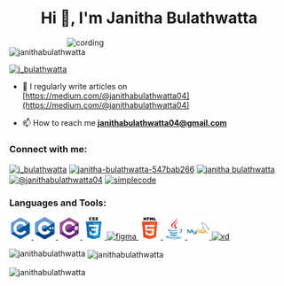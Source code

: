 <!--![MasterHead](https://www.jadeglobal.com/sites/default/files/2021-03/migrating-blog-banner-min.jpg)-->
<h1 align="center">Hi 👋, I'm Janitha Bulathwatta</h1>
<img align="right" alt="cording" width="400" src="https://www.freepik.com/free-vector/hacker-operating-laptop-cartoon-icon-illustration-technology-icon-concept-isolated-flat-cartoon-style_11602236.htm#fromView=search&page=1&position=3&uuid=83aaa940-a970-4cb8-bc22-eae147dedfd9&query=Coding+png">
<p align="left"> <img src="https://komarev.com/ghpvc/?username=janithabulathwatta&label=Profile%20views&color=0e75b6&style=flat" alt="janithabulathwatta" /> </p>

<p align="left"> <a href="https://twitter.com/j_bulathwatta" target="blank"><img src="https://img.shields.io/twitter/follow/j_bulathwatta?logo=twitter&style=for-the-badge" alt="j_bulathwatta" /></a> </p>

- 📝 I regularly write articles on [https://medium.com/@janithabulathwatta04](https://medium.com/@janithabulathwatta04)

- 📫 How to reach me **janithabulathwatta04@gmail.com**

<h3 align="left">Connect with me:</h3>
<p align="left">
<a href="https://twitter.com/j_bulathwatta" target="blank"><img align="center" src="https://raw.githubusercontent.com/rahuldkjain/github-profile-readme-generator/master/src/images/icons/Social/twitter.svg" alt="j_bulathwatta" height="30" width="40" /></a>
<a href="https://linkedin.com/in/janitha-bulathwatta-547bab266" target="blank"><img align="center" src="https://raw.githubusercontent.com/rahuldkjain/github-profile-readme-generator/master/src/images/icons/Social/linked-in-alt.svg" alt="janitha-bulathwatta-547bab266" height="30" width="40" /></a>
<a href="https://fb.com/janitha bulathwatta" target="blank"><img align="center" src="https://raw.githubusercontent.com/rahuldkjain/github-profile-readme-generator/master/src/images/icons/Social/facebook.svg" alt="janitha bulathwatta" height="30" width="40" /></a>
<a href="https://medium.com/@janithabulathwatta04" target="blank"><img align="center" src="https://raw.githubusercontent.com/rahuldkjain/github-profile-readme-generator/master/src/images/icons/Social/medium.svg" alt="@janithabulathwatta04" height="30" width="40" /></a>
<a href="https://www.youtube.com/c/simplecode" target="blank"><img align="center" src="https://raw.githubusercontent.com/rahuldkjain/github-profile-readme-generator/master/src/images/icons/Social/youtube.svg" alt="simplecode" height="30" width="40" /></a>
</p>

<h3 align="left">Languages and Tools:</h3>
<p align="left"> <a href="https://www.cprogramming.com/" target="_blank" rel="noreferrer"> <img src="https://raw.githubusercontent.com/devicons/devicon/master/icons/c/c-original.svg" alt="c" width="40" height="40"/> </a> <a href="https://www.w3schools.com/cpp/" target="_blank" rel="noreferrer"> <img src="https://raw.githubusercontent.com/devicons/devicon/master/icons/cplusplus/cplusplus-original.svg" alt="cplusplus" width="40" height="40"/> </a> <a href="https://www.w3schools.com/cs/" target="_blank" rel="noreferrer"> <img src="https://raw.githubusercontent.com/devicons/devicon/master/icons/csharp/csharp-original.svg" alt="csharp" width="40" height="40"/> </a> <a href="https://www.w3schools.com/css/" target="_blank" rel="noreferrer"> <img src="https://raw.githubusercontent.com/devicons/devicon/master/icons/css3/css3-original-wordmark.svg" alt="css3" width="40" height="40"/> </a> <a href="https://www.figma.com/" target="_blank" rel="noreferrer"> <img src="https://www.vectorlogo.zone/logos/figma/figma-icon.svg" alt="figma" width="40" height="40"/> </a> <a href="https://www.w3.org/html/" target="_blank" rel="noreferrer"> <img src="https://raw.githubusercontent.com/devicons/devicon/master/icons/html5/html5-original-wordmark.svg" alt="html5" width="40" height="40"/> </a> <a href="https://www.java.com" target="_blank" rel="noreferrer"> <img src="https://raw.githubusercontent.com/devicons/devicon/master/icons/java/java-original.svg" alt="java" width="40" height="40"/> </a> <a href="https://www.mysql.com/" target="_blank" rel="noreferrer"> <img src="https://raw.githubusercontent.com/devicons/devicon/master/icons/mysql/mysql-original-wordmark.svg" alt="mysql" width="40" height="40"/> </a> <a href="https://www.adobe.com/products/xd.html" target="_blank" rel="noreferrer"> <img src="https://cdn.worldvectorlogo.com/logos/adobe-xd.svg" alt="xd" width="40" height="40"/> </a> </p>

<p><img align="left" src="https://github-readme-stats.vercel.app/api/top-langs?username=janithabulathwatta&show_icons=true&locale=en&layout=compact" alt="janithabulathwatta" /></p>

<p>&nbsp;<img align="center" src="https://github-readme-stats.vercel.app/api?username=janithabulathwatta&show_icons=true&locale=en" alt="janithabulathwatta" /></p>

<p><img align="center" src="https://github-readme-streak-stats.herokuapp.com/?user=janithabulathwatta&" alt="janithabulathwatta" /></p>
